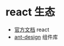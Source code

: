 # react 生态

- [官方文档](https://zh-hans.react.dev/) react
- [ant-design](https://ant-design.antgroup.com/docs/react/introduce-cn) 组件库